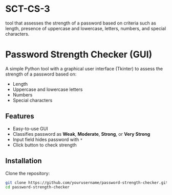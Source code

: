 # SCT-CS-3
tool that assesses the strength of a password based on criteria such as length, presence of uppercase and lowercase, letters, numbers, and special characters.
# Password Strength Checker (GUI)

A simple Python tool with a graphical user interface (Tkinter) to assess the strength of a password based on:
- Length
- Uppercase and lowercase letters
- Numbers
- Special characters

## Features
- Easy-to-use GUI
- Classifies password as **Weak**, **Moderate**, **Strong**, or **Very Strong**
- Input field hides password with `*`
- Click button to check strength

## Installation
Clone the repository:
```bash
git clone https://github.com/yourusername/password-strength-checker.git
cd password-strength-checker
